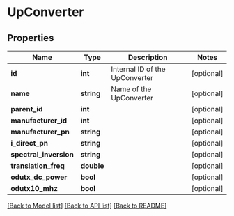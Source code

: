 # UpConverter

## Properties
Name | Type | Description | Notes
------------ | ------------- | ------------- | -------------
**id** | **int** | Internal ID of the UpConverter | [optional] 
**name** | **string** | Name of the UpConverter | [optional] 
**parent_id** | **int** |  | [optional] 
**manufacturer_id** | **int** |  | [optional] 
**manufacturer_pn** | **string** |  | [optional] 
**i_direct_pn** | **string** |  | [optional] 
**spectral_inversion** | **string** |  | [optional] 
**translation_freq** | **double** |  | [optional] 
**odutx_dc_power** | **bool** |  | [optional] 
**odutx10_mhz** | **bool** |  | [optional] 

[[Back to Model list]](../README.md#documentation-for-models) [[Back to API list]](../README.md#documentation-for-api-endpoints) [[Back to README]](../README.md)



